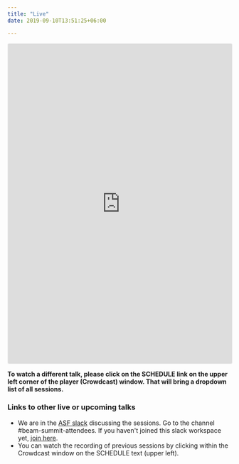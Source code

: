 ```yaml
---
title: "Live"
date: 2019-09-10T13:51:25+06:00

---
```


<iframe width="100%" height="720" frameborder="0" marginheight="0" marginwidth="0" allowtransparency="true"
  src="https://www.crowdcast.io/e/beam-summit-2022?navlinks=false&embed=true"
  style="border: 1px solid #EEE;border-radius:3px" allowfullscreen="true" webkitallowfullscreen="true"
  mozallowfullscreen="true"></iframe>

<br />  
<p><strong>To watch a different talk, please click on the SCHEDULE link on the upper left corner of the player (Crowdcast) window. That will bring a dropdown list of all sessions.</strong></p>

<h3>Links to other live or upcoming talks</h3>
<ul>
  <li>We are in the <a href="https://the-asf.slack.com">ASF slack</a> discussing the sessions. Go to the channel #beam-summit-attendees. If you haven't joined this slack workspace yet, <a href="https://sg1.run/beamsummit-slack" target="_blank">join here</a>.</li>
  <li>You can watch the recording of previous sessions by clicking within the Crowdcast window on the SCHEDULE text (upper left).</li>
</ul>